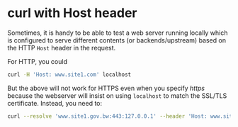 # curl with Host header

Sometimes, it is handy to be able to test a web server running locally
which is configured to serve different contents (or backends/upstream) 
based on the HTTP `Host` header in the request.

For HTTP, you could 

```sh
curl -H 'Host: www.site1.com' localhost
```

But the above will not work for HTTPS even when you specify *https* 
because the webserver will insist on using `localhost` to match 
the SSL/TLS certificate. Instead, you need to:

```sh
curl --resolve 'www.site1.gov.bw:443:127.0.0.1' --header 'Host: www.site1.gov.bw' https://localhost
```
